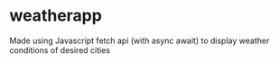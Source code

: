 # weatherapp
Made using Javascript fetch api (with async await) to display weather conditions of desired cities
